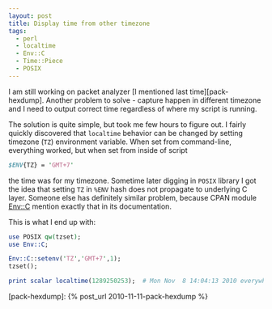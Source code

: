 ```yaml
---
layout: post
title: Display time from other timezone
tags:
  - perl
  - localtime
  - Env::C
  - Time::Piece
  - POSIX
---
```

I am still working on packet analyzer 
[I mentioned last time][pack-hexdump]. Another problem
to solve - capture happen in different timezone and I need to output correct
time regardless of where my script is running.


The solution is quite simple, but took me few hours to figure out. I fairly 
quickly discovered that `localtime` behavior can be changed by setting 
timezone (`TZ`) environment variable. When set from command-line, everything 
worked, but when set from inside of script 

``` perl
$ENV{TZ} = 'GMT+7'
```

the time was for my timezone. Sometime later digging in `POSIX` library I got 
the idea that setting `TZ` in `%ENV` hash does not propagate to underlying C 
layer. Someone else has definitely similar problem, because CPAN 
module [Env::C][env_c] mention exactly that in its documentation.

This is what I end up with:

``` perl
use POSIX qw(tzset); 
use Env::C;

Env::C::setenv('TZ','GMT+7',1);
tzset();

print scalar localtime(1289250253);  # Mon Nov  8 14:04:13 2010 everywhere
```

[env_c]: http://search.cpan.org/perldoc?Env::C
[pack-hexdump]: {% post_url 2010-11-11-pack-hexdump %}
